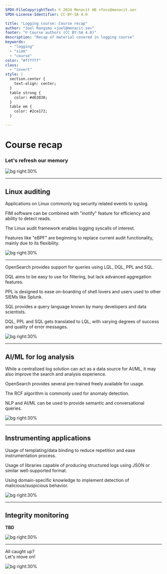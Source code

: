 ```yaml
---
SPDX-FileCopyrightText: © 2024 Menacit AB <foss@menacit.se>
SPDX-License-Identifier: CC-BY-SA-4.0

title: "Logging course: Course recap"
author: "Joel Rangsmo <joel@menacit.se>"
footer: "© Course authors (CC BY-SA 4.0)"
description: "Recap of material covered in logging course"
keywords:
  - "logging"
  - "siem"
  - "course"
color: "#ffffff"
class:
  - "invert"
style: |
  section.center {
    text-align: center;
  }
  table strong {
    color: #d63030;
  }
  table em {
    color: #2ce172;
  }

---
```

<!-- _footer: "%ATTRIBUTION_PREFIX% Nicholas A. Tonelli (CC0 1.0)" -->
# Course recap
### Let's refresh our memory

![bg right:30%](images/33-fall_train_tracks.jpg)

---
<!-- _footer: "%ATTRIBUTION_PREFIX% Lars Juhl Jensen (CC BY 2.0)" -->
## Linux auditing
Applications on Linux commonly log
security related events to syslog.
  
FIM software can be combined with
"inotify" feature for efficiency
and ability to detect reads.  

The Linux audit framework enables
logging syscalls of interest.

Features like "eBPF" are beginning to
replace current audit functionality,
mainly due to its flexibility.
 
![bg right:30%](images/33-panda.jpg)

---
<!-- _footer: "%ATTRIBUTION_PREFIX% Sergei Gussev (CC BY 2.0)" -->
OpenSearch provides support for queries
using LQL, DQL, PPL and SQL.  

DQL aims to be easy to use for filtering,
but lack advanced aggregation features.  
  
PPL is designed to ease on-boarding of
shell lovers and users used to other
SIEMs like Splunk.  

SQL provides a query language known by
many developers and data scientists.

DQL, PPL and SQL gets translated to LQL,
with varying degrees of success and
quality of error messages.
 
![bg right:30%](images/33-singapore_gardens.jpg)

---
<!-- _footer: "%ATTRIBUTION_PREFIX% Yellowcloud (CC BY 2.0)" -->
## AI/ML for log analysis
While a centralized log solution can
act as a data source for AI/ML, it
may also improve the search and
analysis experience.  

OpenSearch provides several pre-trained
freely available for usage.  
  
The RCF algorithm is commonly used
for anomaly detection.  

NLP and AI/ML can be used to provide
semantic and conversational queries.
 
![bg right:30%](images/33-stones_moss.jpg)

---
<!-- _footer: "%ATTRIBUTION_PREFIX% Rob Hurson (CC BY-SA 2.0)" -->
## Instrumenting applications
Usage of templating/data binding to reduce
repetition and ease instrumentation process.  

Usage of libraries capable of producing
structured logs using JSON or similar
well-supported format.  

Using domain-specific knowledge to implement
detection of malicious/suspicious behavior. 
 
![bg right:30%](images/33-radio_outpost.jpg)

---
<!-- _footer: "%ATTRIBUTION_PREFIX% William Warby (CC BY 2.0)" -->
## Integrity monitoring
**TBD**
 
![bg right:30%](images/33-monkey.jpg)

---
<!-- _footer: "%ATTRIBUTION_PREFIX% Marcin Wichary (CC BY 2.0)" -->
All caught up?  
Let's move on!
 
![bg right:30%](images/33-oops_key.jpg)
